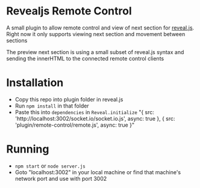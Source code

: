 # Revealjs Remote Control

A small plugin to allow remote control and view of next section for [reveal.js](https://github.com/hakimel/reveal.js). Right now it only supports viewing next section and movement between sections

The preview next section is using a small subset of reveal.js syntax and sending the innerHTML to the connected remote control clients

# Installation

- Copy this repo into plugin folder in reveal.js
- Run `npm install` in that folder
- Paste this into `dependencies` in `Reveal.initialize` "{ src: 'http://localhost:3002/socket.io/socket.io.js', async: true }, { src: 'plugin/remote-control/remote.js', async: true }"

# Running

- `npm start` or `node server.js`
- Goto "localhost:3002" in your local machine or find that machine's network port and use with port 3002

